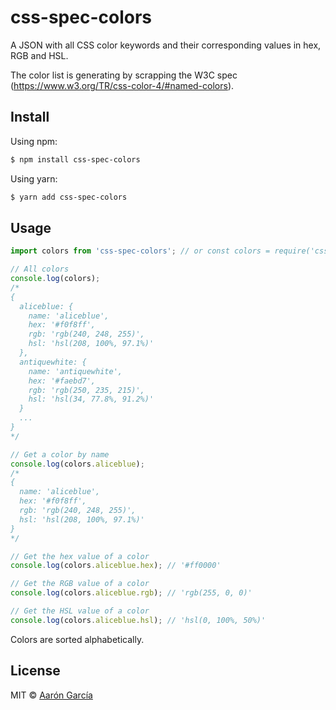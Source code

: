 # css-spec-colors

A JSON with all CSS color keywords and their corresponding values in hex, RGB and HSL.

The color list is generating by scrapping the W3C spec (https://www.w3.org/TR/css-color-4/#named-colors).

## Install

Using npm:

```bash
$ npm install css-spec-colors
```

Using yarn:

```bash
$ yarn add css-spec-colors
```

## Usage

```javascript
import colors from 'css-spec-colors'; // or const colors = require('css-spec-colors');

// All colors
console.log(colors);
/*
{
  aliceblue: {
    name: 'aliceblue',
    hex: '#f0f8ff',
    rgb: 'rgb(240, 248, 255)',
    hsl: 'hsl(208, 100%, 97.1%)'
  },
  antiquewhite: {
    name: 'antiquewhite',
    hex: '#faebd7',
    rgb: 'rgb(250, 235, 215)',
    hsl: 'hsl(34, 77.8%, 91.2%)'
  }
  ...
}
*/

// Get a color by name
console.log(colors.aliceblue);
/*
{
  name: 'aliceblue',
  hex: '#f0f8ff',
  rgb: 'rgb(240, 248, 255)',
  hsl: 'hsl(208, 100%, 97.1%)'
}
*/

// Get the hex value of a color
console.log(colors.aliceblue.hex); // '#ff0000'

// Get the RGB value of a color
console.log(colors.aliceblue.rgb); // 'rgb(255, 0, 0)'

// Get the HSL value of a color
console.log(colors.aliceblue.hsl); // 'hsl(0, 100%, 50%)'
```

Colors are sorted alphabetically.

## License

MIT &copy; [Aarón García](https://aarongarciah.com)
